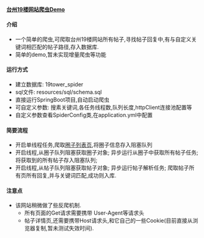 #### [台州19楼网站爬虫Demo](http://taizhou.19lou.com/)

#### 介绍
- 一个简单的爬虫,可爬取台州19楼网站所有帖子,寻找帖子回复中,有与自定义关键词相匹配的帖子路径,存入数据库.
- 简单的demo,暂未实现增量爬虫等功能

#### 运行方式
- 建立数据库: 19tower_spider
- sql文件: resources/sql/schema.sql
- 直接运行SpringBoot项目,自动启动爬虫
- 可自定义参数: 搜素关键词,各任务线程数,队列长度,httpClient连接池配置等
- 自定义参数查看SpiderConfig类,在application.yml中配置

#### 简要流程
- 开启单线程任务,爬取[圈子列表页](http://taizhou.19lou.com/board/list-1.html),将圈子信息存入阻塞队列
- 开启线程,从圈子队列阻塞获取圈子对象; 异步运行从圈子中获取所有帖子任务; 将获取到的所有帖子存入阻塞队列;
- 开启线程,从帖子队列阻塞获取帖子对象; 异步运行帖子解析任务; 爬取帖子所有页所有回复,并与关键词匹配,成功则入库.

#### 注意点
- 该网站稍微做了些反爬机制. 
    - 所有页面的Get请求需要携带 User-Agent等请求头
    - 帖子详情页,还需要携带Host请求头,和它自己的一些Cookie(目前直接从浏览器复制,暂未测试失效时间).


